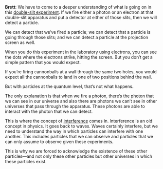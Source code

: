 


**Brett:** We have to come to a deeper understanding of what is going on in this [double-slit experiment](https://en.wikipedia.org/wiki/Double-slit_experiment). If we fire either a photon or an electron at that double-slit apparatus and put a detector at either of those slits, then we will detect a particle.

We can detect that we’ve fired a particle; we can detect that a particle is going through those slits; and we can detect a particle at the projection screen as well.

When you do this experiment in the laboratory using electrons, you can see the dots where the electrons strike, hitting the screen. But you don’t get a simple pattern that you would expect.

If you’re firing cannonballs at a wall through the same two holes, you would expect all the cannonballs to land in one of two positions behind the wall.

But with particles at the quantum level, that’s not what happens.

The only explanation is that when we fire a photon, there’s the photon that we can see in our universe and also there are photons we can’t see in other universes that pass through the apparatus. These photons are able to interact with the photon that we can detect.

This is where the concept of [interference](https://en.wikipedia.org/wiki/Wave_interference) comes in. Interference is an old concept in physics. It goes back to waves. Waves certainly interfere, but we need to understand the way in which particles can interfere with one another. This includes particles that we can observe and particles that we can only assume to observe given these experiments.

This is why we are forced to acknowledge the existence of these other particles—and not only these other particles but other universes in which these particles exist.
